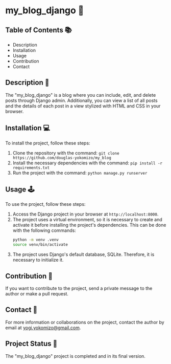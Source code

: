 # my_blog_django 🚀

## Table of Contents 📚

- Description
- Installation
- Usage
- Contribution
- Contact

## Description 📝

The "my_blog_django" is a blog where you can include, edit, and delete posts through Django admin. Additionally, you can view a list of all posts and the details of each post in a view stylized with HTML and CSS in your browser.

## Installation 💻

To install the project, follow these steps:

1. Clone the repository with the command: `git clone https://github.com/douglas-yokomizo/my_blog`
2. Install the necessary dependencies with the command: `pip install -r requirements.txt`
3. Run the project with the command: `python manage.py runserver`

## Usage 🕹️

To use the project, follow these steps:

1. Access the Django project in your browser at `http://localhost:8000`.
2. The project uses a virtual environment, so it is necessary to create and activate it before installing the project's dependencies. This can be done with the following commands:
    ```bash
    python -m venv .venv
    source venv/bin/activate
    ```
3. The project uses Django's default database, SQLite. Therefore, it is necessary to initialize it.

## Contribution 🤝

If you want to contribute to the project, send a private message to the author or make a pull request.

## Contact 📧

For more information or collaborations on the project, contact the author by email at yogi.yokomizo@gmail.com.

## Project Status 🏁

The "my_blog_django" project is completed and in its final version.

